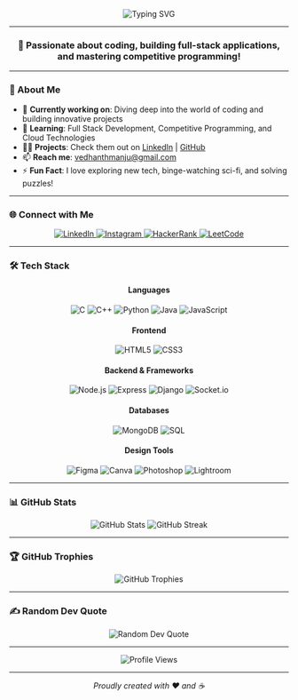 <div align="center">
  <img src="https://readme-typing-svg.herokuapp.com?font=Fira+Code&size=30&pause=1000&color=00C4CC¢er=true&vCenter=true&width=600&lines=Hello+%F0%9F%91%8B+I'm+Vedhanth+M;Aspiring+BTech+CSE+Engineer" alt="Typing SVG" />
</div>

---

<div align="center">
  <h3>🚀 Passionate about coding, building full-stack applications, and mastering competitive programming!</h3>
</div>

---

### 🌟 About Me
- 🔭 **Currently working on**: Diving deep into the world of coding and building innovative projects  
- 🌱 **Learning**: Full Stack Development, Competitive Programming, and Cloud Technologies  
- 👨‍💻 **Projects**: Check them out on [LinkedIn](https://www.linkedin.com/in/vedhanth-m-703131300/) | [GitHub](https://github.com/vedhanth66)  
- 📫 **Reach me**: [vedhanthmanju@gmail.com](mailto:vedhanthmanju@gmail.com)  
- ⚡ **Fun Fact**: I love exploring new tech, binge-watching sci-fi, and solving puzzles!  

---

### 🌐 Connect with Me
<div align="center">
  <a href="https://www.linkedin.com/in/vedhanth-m-703131300" target="_blank">
    <img src="https://img.shields.io/badge/LinkedIn-%230077B5.svg?&style=for-the-badge&logo=linkedin&logoColor=white" alt="LinkedIn" />
  </a>
  <a href="https://instagram.com/vedhanth66" target="_blank">
    <img src="https://img.shields.io/badge/Instagram-%23E4405F.svg?&style=for-the-badge&logo=instagram&logoColor=white" alt="Instagram" />
  </a>
  <a href="https://www.hackerrank.com/profile/vedhanthmanju" target="_blank">
    <img src="https://img.shields.io/badge/HackerRank-%232EC866.svg?&style=for-the-badge&logo=hackerrank&logoColor=white" alt="HackerRank" />
  </a>
  <a href="https://leetcode.com/u/hWANQmwYyN/" target="_blank">
    <img src="https://img.shields.io/badge/LeetCode-%23FFA116.svg?&style=for-the-badge&logo=leetcode&logoColor=white" alt="LeetCode" />
  </a>
</div>

---

### 🛠️ Tech Stack
<div align="center">
  <h4>Languages</h4>
  <img src="https://img.shields.io/badge/C-%2300599C.svg?style=for-the-badge&logo=c&logoColor=white" alt="C" />
  <img src="https://img.shields.io/badge/C++-%2300599C.svg?style=for-the-badge&logo=c%2B%2B&logoColor=white" alt="C++" />
  <img src="https://img.shields.io/badge/Python-%233776AB.svg?style=for-the-badge&logo=python&logoColor=white" alt="Python" />
  <img src="https://img.shields.io/badge/Java-%23ED8B00.svg?style=for-the-badge&logo=openjdk&logoColor=white" alt="Java" />
  <img src="https://img.shields.io/badge/JavaScript-%23F7DF1E.svg?style=for-the-badge&logo=javascript&logoColor=black" alt="JavaScript" />
  
  <h4>Frontend</h4>
  <img src="https://img.shields.io/badge/HTML5-%23E34F26.svg?style=for-the-badge&logo=html5&logoColor=white" alt="HTML5" />
  <img src="https://img.shields.io/badge/CSS3-%231572B6.svg?style=for-the-badge&logo=css3&logoColor=white" alt="CSS3" />
  
  <h4>Backend & Frameworks</h4>
  <img src="https://img.shields.io/badge/Node.js-%23339933.svg?style=for-the-badge&logo=node.js&logoColor=white" alt="Node.js" />
  <img src="https://img.shields.io/badge/Express-%23000000.svg?style=for-the-badge&logo=express&logoColor=white" alt="Express" />
  <img src="https://img.shields.io/badge/Django-%23092E20.svg?style=for-the-badge&logo=django&logoColor=white" alt="Django" />
  <img src="https://img.shields.io/badge/Socket.io-%23010101.svg?style=for-the-badge&logo=socket.io&logoColor=white" alt="Socket.io" />
  
  <h4>Databases</h4>
  <img src="https://img.shields.io/badge/MongoDB-%2347A248.svg?style=for-the-badge&logo=mongodb&logoColor=white" alt="MongoDB" />
  <img src="https://img.shields.io/badge/SQL-%2300758F.svg?style=for-the-badge&logo=postgresql&logoColor=white" alt="SQL" />
  
  <h4>Design Tools</h4>
  <img src="https://img.shields.io/badge/Figma-%23F24E1E.svg?style=for-the-badge&logo=figma&logoColor=white" alt="Figma" />
  <img src="https://img.shields.io/badge/Canva-%2300C4CC.svg?style=for-the-badge&logo=canva&logoColor=white" alt="Canva" />
  <img src="https://img.shields.io/badge/Adobe%20Photoshop-%2331A8FF.svg?style=for-the-badge&logo=adobe-photoshop&logoColor=white" alt="Photoshop" />
  <img src="https://img.shields.io/badge/Adobe%20Lightroom-%2331A8FF.svg?style=for-the-badge&logo=adobe-lightroom&logoColor=white" alt="Lightroom" />
</div>

---

### 📊 GitHub Stats
<div align="center">
  <img src="https://github-readme-stats.vercel.app/api?username=vedhanth66&show_icons=true&theme=radical" alt="GitHub Stats" />
  <img src="https://github-readme-streak-stats.herokuapp.com/?user=vedhanth66&theme=radical" alt="GitHub Streak" />
</div>

---

### 🏆 GitHub Trophies
<div align="center">
  <img src="https://github-profile-trophy.vercel.app/?username=vedhanth66&theme=radical&no-frame=true&margin-w=15" alt="GitHub Trophies" />
</div>

---

### ✍️ Random Dev Quote
<div align="center">
  <img src="https://quotes-github-readme.vercel.app/api?type=horizontal&theme=radical" alt="Random Dev Quote" />
</div>

---

<div align="center">
  <img src="https://komarev.com/ghpvc/?username=vedhanth66&style=flat-square&color=00C4CC" alt="Profile Views" />
</div>

---

<div align="center">
  <p><i>Proudly created with ❤️ and ☕</i></p>
</div>
